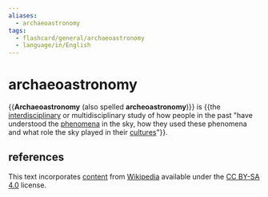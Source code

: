 ```yaml
---
aliases:
  - archaeoastronomy
tags:
  - flashcard/general/archaeoastronomy
  - language/in/English
---
```


# archaeoastronomy

{{__Archaeoastronomy__ (also spelled __archeoastronomy__)}} is {{the [interdisciplinary](interdisciplinarity.md) or multidisciplinary study of how people in the past "have understood the [phenomena](phenomenon.md) in the sky, how they used these phenomena and what role the sky played in their [cultures](culture.md)"}}. <!--SR:!2024-07-17,9,270!2024-07-18,10,270-->

## references

This text incorporates [content](https://en.wikipedia.org/wiki/archaeoastronomy) from [Wikipedia](Wikipedia.md) available under the [CC BY-SA 4.0](https://creativecommons.org/licenses/by-sa/4.0/) license.
